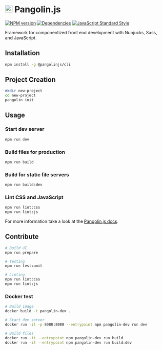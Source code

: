 # <img alt="" src="https://cdn.jsdelivr.net/gh/pangolinjs/brand/icon/icon.svg" width="24"> Pangolin.js

[![NPM version][npm-image]][npm-url]
[![Dependencies][dependencies-image]][dependencies-url]
[![JavaScript Standard Style][standard-image]][standard-url]

Framework for componentized front end development with Nunjucks, Sass, and JavaScript.

## Installation

```bash
npm install -g @pangolinjs/cli
```

## Project Creation

```bash
mkdir new-project
cd new-project
pangolin init
```

## Usage

### Start dev server

```bash
npm run dev
```

### Build files for production

```bash
npm run build
```

### Build for static file servers

```bash
npm run build:dev
```

### Lint CSS and JavaScript

```bash
npm run lint:css
npm run lint:js
```

For more information take a look at the [Pangolin.js docs](https://pangolinjs.org).

## Contribute

```bash
# Build UI
npm run prepare

# Testing
npm run test:unit

# Linting
npm run lint:css
npm run lint:js
```

### Docker test

```bash
# Build image
docker build -t pangolin-dev .

# Start dev server
docker run -it -p 8080:8080 --entrypoint npm pangolin-dev run dev

# Build files
docker run -it --entrypoint npm pangolin-dev run build
docker run -it --entrypoint npm pangolin-dev run build:dev
```

[npm-image]: https://img.shields.io/npm/v/@pangolinjs/core.svg?style=flat-square
[npm-url]: https://www.npmjs.com/package/@pangolinjs/core

[dependencies-image]: https://img.shields.io/david/pangolinjs/core.svg?style=flat-square
[dependencies-url]: https://www.npmjs.com/package/@pangolinjs/core?activeTab=dependencies

[standard-image]: https://img.shields.io/badge/Code_Style-Standard-brightgreen.svg?style=flat-square&logo=javascript&logoColor=white
[standard-url]: https://standardjs.com
